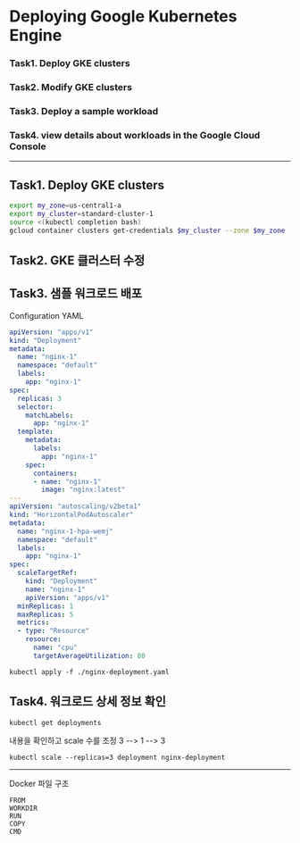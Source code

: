 # Deploying Google Kubernetes Engine

### Task1. Deploy GKE clusters

### Task2. Modify GKE clusters

### Task3. Deploy a sample workload

### Task4. view details about workloads in the Google Cloud Console

---

## Task1. Deploy GKE clusters

```bash
export my_zone=us-central1-a
export my_cluster=standard-cluster-1
source <(kubectl completion bash)
gcloud container clusters get-credentials $my_cluster --zone $my_zone
```

## Task2. GKE 클러스터 수정

## Task3. 샘플 워크로드 배포

Configuration YAML

```yaml
apiVersion: "apps/v1"
kind: "Deployment"
metadata:
  name: "nginx-1"
  namespace: "default"
  labels:
    app: "nginx-1"
spec:
  replicas: 3
  selector:
    matchLabels:
      app: "nginx-1"
  template:
    metadata:
      labels:
        app: "nginx-1"
    spec:
      containers:
      - name: "nginx-1"
        image: "nginx:latest"
---
apiVersion: "autoscaling/v2beta1"
kind: "HorizontalPodAutoscaler"
metadata:
  name: "nginx-1-hpa-wemj"
  namespace: "default"
  labels:
    app: "nginx-1"
spec:
  scaleTargetRef:
    kind: "Deployment"
    name: "nginx-1"
    apiVersion: "apps/v1"
  minReplicas: 1
  maxReplicas: 5
  metrics:
  - type: "Resource"
    resource:
      name: "cpu"
      targetAverageUtilization: 80
```

```
kubectl apply -f ./nginx-deployment.yaml
```

## Task4. 워크로드 상세 정보 확인

```bash
kubectl get deployments
```

내용을 확인하고 scale 수를 조정
3 --> 1 --> 3

```
kubectl scale --replicas=3 deployment nginx-deployment
```

---

Docker 파일 구조

```
FROM
WORKDIR
RUN
COPY
CMD
```

